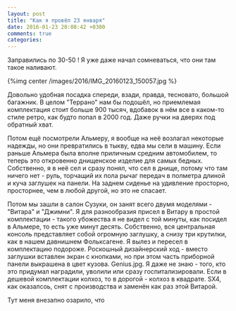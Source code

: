 ```yaml
---
layout: post
title: "Как я провёл 23 января"
date: 2016-01-23 20:08:42 +0300
comments: true
categories: 
---
```

Заправились по 30-50 ! Я уже даже начал сомневаться, что они там такое наливают.

{%img center /images/2016/IMG_20160123_150057.jpg %}

Довольно удобная посадка спереди, взади, правда, тесновато, большой багажник. В целом "Террано" нам бы подошёл, но приемлемая комплектация стоит больше 900 тысяч, вдобавок в нём все в каком-то стиле ретро, как будто попал в 2000 год. Даже ручки на дверях под обратный хват.

Потом ещё посмотрели Альмеру, я вообще на неё возлагал некоторые надежды, но они превратились в тыкву, едва мы сели в машину. Если раньше Альмера была вполне приличным средним автомобилем, то теперь это откровенно днищенское изделие для самых бедных. Собственно, я в неё сел и сразу понял, что сел в днище, потому что там ничего нет - руль, торчащий их пола рычаг передач в полметра длиной и куча заглушек на панели. На заднем сиденье на удивление просторно, просторнее, чем в любой другой, но это не спасает.

Потом мы зашли в салон Сузуки, он занят всего двумя моделями - "Витара" и "Джимни". Я для разнообразия присел в Витару в простой комплектации - такого убожества я не видел с той минуты, как посидел в Альмере, то есть уже минут десять. Собственно, вся центральная консоль представляет собой огромную заглушку, а снизу три крутилки, как в нашем давнишнем Фольксагене. Я вылез и пересел в комплектацию подороже. Роскошный дизайнерский ход - вместо заглушки вставлен экран с кнопками, но при этом часть приборной панели выкрашена в цвет кузова. Genius.jpg. Я даже не знаю - того, кто это придумал наградили, уволили или сразу госпитализировали. Если в дешевой комплектации колхоз, то в дорогой - колхоз в квадрате. SX4, как оказалсоь, снят с производства и заменён как раз этой Витарой.

Тут меня внезапно озарило, что 